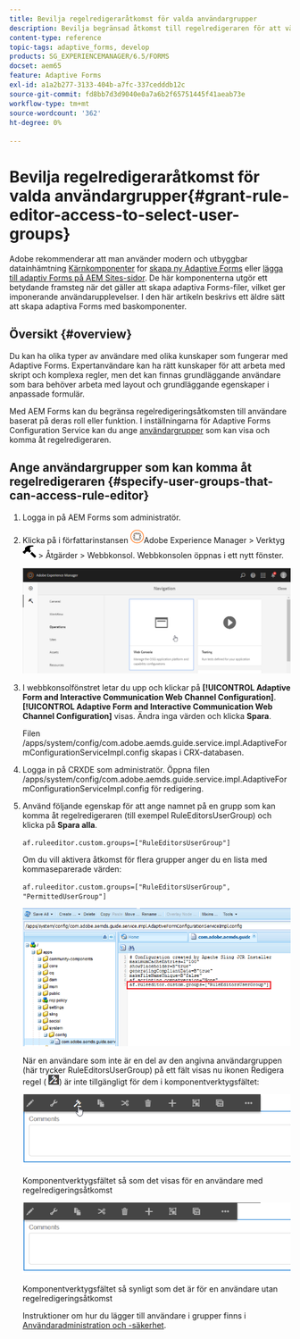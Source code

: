 ```yaml
---
title: Bevilja regelredigeraråtkomst för valda användargrupper
description: Bevilja begränsad åtkomst till regelredigeraren för att välja användargrupper.
content-type: reference
topic-tags: adaptive_forms, develop
products: SG_EXPERIENCEMANAGER/6.5/FORMS
docset: aem65
feature: Adaptive Forms
exl-id: a1a2b277-3133-404b-a7fc-337cedddb12c
source-git-commit: fd8bb7d3d9040e0a7a6b2f65751445f41aeab73e
workflow-type: tm+mt
source-wordcount: '362'
ht-degree: 0%

---
```


# Bevilja regelredigeraråtkomst för valda användargrupper{#grant-rule-editor-access-to-select-user-groups}

<span class="preview"> Adobe rekommenderar att man använder modern och utbyggbar datainhämtning [Kärnkomponenter](https://experienceleague.adobe.com/docs/experience-manager-core-components/using/adaptive-forms/introduction.html) for [skapa ny Adaptive Forms](/help/forms/using/create-an-adaptive-form-core-components.md) eller [lägga till adaptiv Forms på AEM Sites-sidor](/help/forms/using/create-or-add-an-adaptive-form-to-aem-sites-page.md). De här komponenterna utgör ett betydande framsteg när det gäller att skapa adaptiva Forms-filer, vilket ger imponerande användarupplevelser. I den här artikeln beskrivs ett äldre sätt att skapa adaptiva Forms med baskomponenter. </span>

## Översikt {#overview}

Du kan ha olika typer av användare med olika kunskaper som fungerar med Adaptive Forms. Expertanvändare kan ha rätt kunskaper för att arbeta med skript och komplexa regler, men det kan finnas grundläggande användare som bara behöver arbeta med layout och grundläggande egenskaper i anpassade formulär.

Med AEM Forms kan du begränsa regelredigeringsåtkomsten till användare baserat på deras roll eller funktion. I inställningarna för Adaptive Forms Configuration Service kan du ange [användargrupper](/help/sites-administering/security.md) som kan visa och komma åt regelredigeraren.

## Ange användargrupper som kan komma åt regelredigeraren {#specify-user-groups-that-can-access-rule-editor}

1. Logga in på AEM Forms som administratör.
1. Klicka på i författarinstansen ![adobeexperienceManager](assets/adobeexperiencemanager.png)Adobe Experience Manager > Verktyg ![hammare](assets/hammer.png) > Åtgärder > Webbkonsol. Webbkonsolen öppnas i ett nytt fönster.

   ![1-2](assets/1-2.png)

1. I webbkonsolfönstret letar du upp och klickar på **[!UICONTROL Adaptive Form and Interactive Communication Web Channel Configuration]**. **[!UICONTROL Adaptive Form and Interactive Communication Web Channel Configuration]** visas. Ändra inga värden och klicka **Spara**.

   Filen /apps/system/config/com.adobe.aemds.guide.service.impl.AdaptiveFormConfigurationServiceImpl.config skapas i CRX-databasen.

1. Logga in på CRXDE som administratör. Öppna filen /apps/system/config/com.adobe.aemds.guide.service.impl.AdaptiveFormConfigurationServiceImpl.config för redigering.
1. Använd följande egenskap för att ange namnet på en grupp som kan komma åt regelredigeraren (till exempel RuleEditorsUserGroup) och klicka på **Spara alla**.

   `af.ruleeditor.custom.groups=["RuleEditorsUserGroup"]`

   Om du vill aktivera åtkomst för flera grupper anger du en lista med kommaseparerade värden:

   `af.ruleeditor.custom.groups=["RuleEditorsUserGroup", "PermittedUserGroup"]`

   ![Skapa användare](assets/create_user_new.png)

   När en användare som inte är en del av den angivna användargruppen (här trycker RuleEditorsUserGroup) på ett fält visas nu ikonen Redigera regel ( ![edit-rules1](assets/edit-rules1.png)) är inte tillgängligt för dem i komponentverktygsfältet:

   ![componentsstoolbarwithre](assets/componentstoolbarwithre.png)

   Komponentverktygsfältet så som det visas för en användare med regelredigeringsåtkomst

   ![componentsstoolbarwithout](assets/componentstoolbarwithoutre.png)

   Komponentverktygsfältet så synligt som det är för en användare utan regelredigeringsåtkomst

   Instruktioner om hur du lägger till användare i grupper finns i [Användaradministration och -säkerhet](/help/sites-administering/security.md).
